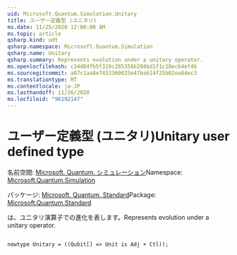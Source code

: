 ```yaml
---
uid: Microsoft.Quantum.Simulation.Unitary
title: ユーザー定義型 (ユニタリ)
ms.date: 11/25/2020 12:00:00 AM
ms.topic: article
qsharp.kind: udt
qsharp.namespace: Microsoft.Quantum.Simulation
qsharp.name: Unitary
qsharp.summary: Represents evolution under a unitary operator.
ms.openlocfilehash: c34d84fb5f319c285356b284bd1f1c18ec64ef46
ms.sourcegitcommit: a87c1aa8e7453360025e47ba614f25b02ea84ec3
ms.translationtype: MT
ms.contentlocale: ja-JP
ms.lasthandoff: 11/26/2020
ms.locfileid: "96192147"
---
```

# <a name="unitary-user-defined-type"></a><span data-ttu-id="f174f-102">ユーザー定義型 (ユニタリ)</span><span class="sxs-lookup"><span data-stu-id="f174f-102">Unitary user defined type</span></span>

<span data-ttu-id="f174f-103">名前空間: [Microsoft. Quantum. シミュレーション](xref:Microsoft.Quantum.Simulation)</span><span class="sxs-lookup"><span data-stu-id="f174f-103">Namespace: [Microsoft.Quantum.Simulation](xref:Microsoft.Quantum.Simulation)</span></span>

<span data-ttu-id="f174f-104">パッケージ: [Microsoft. Quantum. Standard](https://nuget.org/packages/Microsoft.Quantum.Standard)</span><span class="sxs-lookup"><span data-stu-id="f174f-104">Package: [Microsoft.Quantum.Standard](https://nuget.org/packages/Microsoft.Quantum.Standard)</span></span>


<span data-ttu-id="f174f-105">は、ユニタリ演算子での進化を表します。</span><span class="sxs-lookup"><span data-stu-id="f174f-105">Represents evolution under a unitary operator.</span></span>

```qsharp

newtype Unitary = ((Qubit[] => Unit is Adj + Ctl));
```

